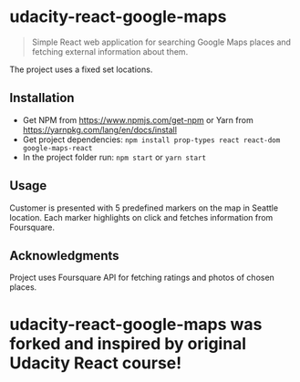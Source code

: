 # udacity-react-google-maps

> Simple React web application for searching Google Maps places and fetching external information about them.

The project uses a fixed set locations.

## Installation
* Get NPM from https://www.npmjs.com/get-npm or Yarn from https://yarnpkg.com/lang/en/docs/install
* Get project dependencies: `npm install prop-types react react-dom google-maps-react`
* In the project folder run: `npm start` or `yarn start`

## Usage

Customer is presented with 5 predefined markers on the map in Seattle location.
Each marker highlights on click and fetches information from Foursquare.

## Acknowledgments

Project uses Foursquare API for fetching ratings and photos of chosen places.

# udacity-react-google-maps was forked and inspired by original Udacity React course!
